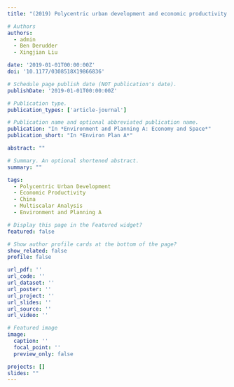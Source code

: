 ```yaml
---
title: "(2019) Polycentric urban development and economic productivity in China: a multiscalar analysis. Environment and Planning A: Economy and Space, 51(8), pp. 1622-1643"

# Authors
authors:
  - admin
  - Ben Derudder
  - Xingjian Liu

date: '2019-01-01T00:00:00Z'
doi: '10.1177/0308518X19866836'

# Schedule page publish date (NOT publication's date).
publishDate: '2019-01-01T00:00:00Z'

# Publication type.
publication_types: ['article-journal']

# Publication name and optional abbreviated publication name.
publication: "In *Environment and Planning A: Economy and Space*"
publication_short: "In *Environ Plan A*"

abstract: ""

# Summary. An optional shortened abstract.
summary: ""

tags:
  - Polycentric Urban Development
  - Economic Productivity
  - China
  - Multiscalar Analysis
  - Environment and Planning A

# Display this page in the Featured widget?
featured: false

# Show author profile cards at the bottom of the page?
show_related: false
profile: false

url_pdf: ''
url_code: ''
url_dataset: ''
url_poster: ''
url_project: ''
url_slides: ''
url_source: ''
url_video: ''

# Featured image
image:
  caption: ''
  focal_point: ''
  preview_only: false

projects: []
slides: ""
---
```

